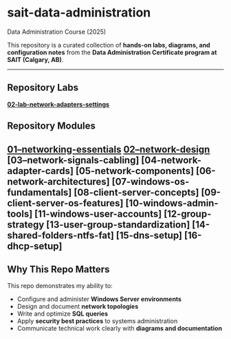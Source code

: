 # sait-data-administration
Data Administration Course (2025)

This repository is a curated collection of **hands-on labs, diagrams, and configuration notes** from the 
**Data Administration Certificate program at SAIT (Calgary, AB)**.

---
## Repository Labs

**[02-lab-network-adapters-settings](https://github.com/KyleSantin/sait-data-administration/blob/main/02-lab-network-adapters-settings)**

## Repository Modules

[01–networking-essentials](https://github.com/KyleSantin/sait-data-administration/blob/main/01%E2%80%93networking-essentials)
[02–network-design](https://github.com/KyleSantin/sait-data-administration/blob/main/02%E2%80%93network-design)
[03–network-signals-cabling]
[04-network-adapter-cards]
[05-network-components]
[06-network-architectures]
[07-windows-os-fundamentals]
[08-client-server-concepts]
[09-client-server-os-features]
[10-windows-admin-tools]
[11-windows-user-accounts]
[12-group-strategy
[13-user-group-standardization]
[14-shared-folders-ntfs-fat]
[15-dns-setup]
[16-dhcp-setup]
---

## Why This Repo Matters
 
This repo demonstrates my ability to:

- Configure and administer **Windows Server environments**
- Design and document **network topologies**
- Write and optimize **SQL queries**
- Apply **security best practices** to systems administration
- Communicate technical work clearly with **diagrams and documentation**

